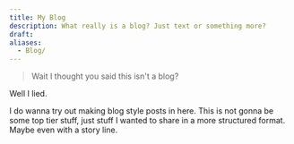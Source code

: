 ```yaml
---
title: My Blog
description: What really is a blog? Just text or something more?
draft: 
aliases:
  - Blog/
---
```

> Wait I thought you said this isn't a blog?

Well I lied. 

I do wanna try out making blog style posts in here. This is not gonna be some top tier stuff, just stuff I wanted to share in a more structured format. Maybe even with a story line.